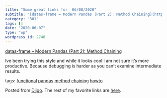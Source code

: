 ```yaml
---
title: "Some great links for  06/08/2020"
subtitle: "[datas-frame – Modern Pandas (Part 2): Method Chaining](https://tomaugspurger.github.io/method-chain..."
category: "301"
tags: []
date: "2020-06-07"
type: "wp"
wordpress_id: 2748
---
```

[datas-frame – Modern Pandas (Part 2): Method Chaining](https://tomaugspurger.github.io/method-chaining.html) 

Ive been trying this style and while it looks cool I am not sure it’s more productive. Because debugging is harder as you can’t examine intermediate results.

 tags: [functional](https://www.diigo.com/user/pitosalas/functional) [pandas](https://www.diigo.com/user/pitosalas/pandas) [method](https://www.diigo.com/user/pitosalas/method) [chaining](https://www.diigo.com/user/pitosalas/chaining) [howto](https://www.diigo.com/user/pitosalas/howto)

Posted from [Diigo](https://www.diigo.com). The rest of my favorite links are [here](https://www.diigo.com/user/pitosalas).